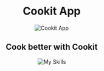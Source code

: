 
<div align="center">
  
  <h1>Cookit App</h1>

  ![Cookit App](https://images.weserv.nl/?url=https://avatars.githubusercontent.com/u/96751677?s=300&v=4/u/65769327?v=4&h=200&w=200&fit=cover&mask=circle&maxage=7d)

  <h2>Cook better with Cookit</h2>

  ![My Skills](https://skills.thijs.gg/icons?i=java,mongodb,html,js,git,nodejs,css)

 
</div>  

